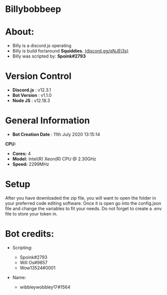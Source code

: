 # Billybobbeep

# About:
- Billy is a discord.js operating 
- Billy is build for/around **Squiddies.** [(discord.gg/qNJEj3s)](https://www.discord.gg/qNJEj3s)
- Billy was scripted by: **Spoink#2793**

# Version Control
- **Discord.js** : v12.3.1
- **Bot Version** : v1.1.0
- **Node JS** : v12.18.3

# General Information
- **Bot Creation Date** : 11th July 2020 13:15:14

**CPU:**
-  **Cores:** 4
-  **Model:** Intel(R) Xeon(R) CPU @ 2.30GHz
-  **Speed:** 2299MHz

# Setup
After you have downloaded the zip file, you will want to open the folder in your preferred code editing software. Once it is open go into the config.json file and change the variables to fit your needs. Do not forget to create a .env file to store your token in.

# Bot credits:
- Scripting:
    * Spoink#2793
    * Will Os#9857
    * Wow13524#0001

- Name:
    * wibbleywobbley♡#1564
